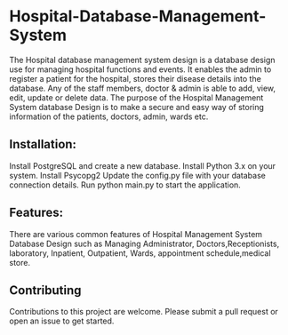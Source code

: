 # Hospital-Database-Management-System
The Hospital database management system design is a database design use for managing hospital functions and events. It enables the admin to register a patient for 
the hospital, stores their disease details into the database. Any of the staff members, doctor & admin is able to add, view, edit, update or delete data.
The purpose of the Hospital Management System database Design is to make a secure and easy way of storing information of the patients, doctors, admin, wards etc.

## Installation:
Install PostgreSQL and create a new database.
Install Python 3.x on your system.
Install Psycopg2
Update the config.py file with your database connection details.
Run python main.py to start the application.

## Features:
There are various common features of Hospital Management System Database Design such as Managing Administrator, Doctors,Receptionists, laboratory, 
Inpatient, Outpatient, Wards, appointment schedule,medical store.

## Contributing
Contributions to this project are welcome. Please submit a pull request or open an issue to get started.
